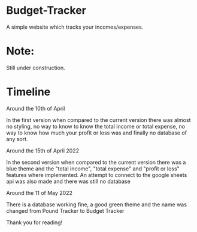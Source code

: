 # Budget-Tracker

A simple website which tracks your incomes/expenses.

# Note:

Still under construction.

# Timeline

Around the 10th of April

In the first version when compared to the current version there was almost no styling, no way to know to know the total income or total expense, no way to know how much your profit or loss was and finally no database of any sort.

Around the 15th of April 2022

In the second version when compared to the current version there was a blue theme and the "total income", "total expense" and "profit or loss" features where implemented. An attempt to connect to the google sheets api was also made and there was still no database

Around the 11 of May 2022

There is a database working fine, a good green theme and the name was changed from Pound Tracker to Budget Tracker

Thank you for reading!
